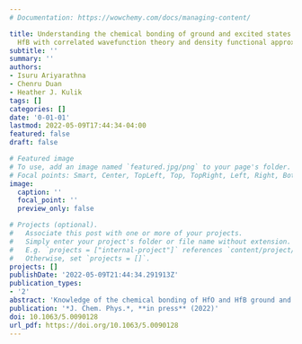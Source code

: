 ```yaml
---
# Documentation: https://wowchemy.com/docs/managing-content/

title: Understanding the chemical bonding of ground and excited states of HfO and
  HfB with correlated wavefunction theory and density functional approximations
subtitle: ''
summary: ''
authors:
- Isuru Ariyarathna
- Chenru Duan
- Heather J. Kulik
tags: []
categories: []
date: '0-01-01'
lastmod: 2022-05-09T17:44:34-04:00
featured: false
draft: false

# Featured image
# To use, add an image named `featured.jpg/png` to your page's folder.
# Focal points: Smart, Center, TopLeft, Top, TopRight, Left, Right, BottomLeft, Bottom, BottomRight.
image:
  caption: ''
  focal_point: ''
  preview_only: false

# Projects (optional).
#   Associate this post with one or more of your projects.
#   Simply enter your project's folder or file name without extension.
#   E.g. `projects = ["internal-project"]` references `content/project/deep-learning/index.md`.
#   Otherwise, set `projects = []`.
projects: []
publishDate: '2022-05-09T21:44:34.291913Z'
publication_types:
- '2'
abstract: 'Knowledge of the chemical bonding of HfO and HfB ground and low-lying electronic states provides essential insights into a range of catalysts and materials that contain Hf-O or Hf-B moieties. Here, we carry out high level multi-reference configuration interaction theory and coupled cluster quantum calculations on these systems. We compute full potential energy curves, excitation energies, ionization energies, electronic configurations, and spectroscopic parameters with large quadruple-ζ and quintuple-ζ quality correlation consistent basis sets. We also investigate equilibrium chemical bonding patterns and effect of correlating core electrons on property predictions. Differences in the ground state electron configuration of HfB (X4Ʃ−) and HfO (X1Ʃ+) leads to a significantly stronger bond in HfO than HfB, as judged by both dissociation energies and equilibrium bond distances. We extend our analysis to the chemical bonding patterns of the isovalent HfX (X = O, S, Se, Te, Po) series and observe similar trends. We also note a linear trend between the decreasing value of De from HfO to HfPo and the singlet-triplet energy gap (ΔES-T) of the molecule. Finally, we compare these benchmark results to those obtained using density functional theory (DFT) with 23 exchange-correlation functionals spanning multiple rungs of the "Jacob's ladder". When comparing DFT errors to coupled cluster reference values on dissociation energies, excitation energies, and ionization energies of HfB and HfO, we observe semi-local GGAs to significantly outperform more complex and high-cost functionals.'
publication: '*J. Chem. Phys.*, **in press** (2022)'
doi: 10.1063/5.0090128
url_pdf: https://doi.org/10.1063/5.0090128
---
```

